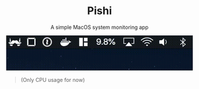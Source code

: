 <h1 align="center">Pishi</h1>

<p align="center">
  A simple MacOS system monitoring app
</p>
<p align="center">
  <img alt="Pishi" title="Pishi" src="./media/menubar.gif" />
</p>

> (Only CPU usage for now)
